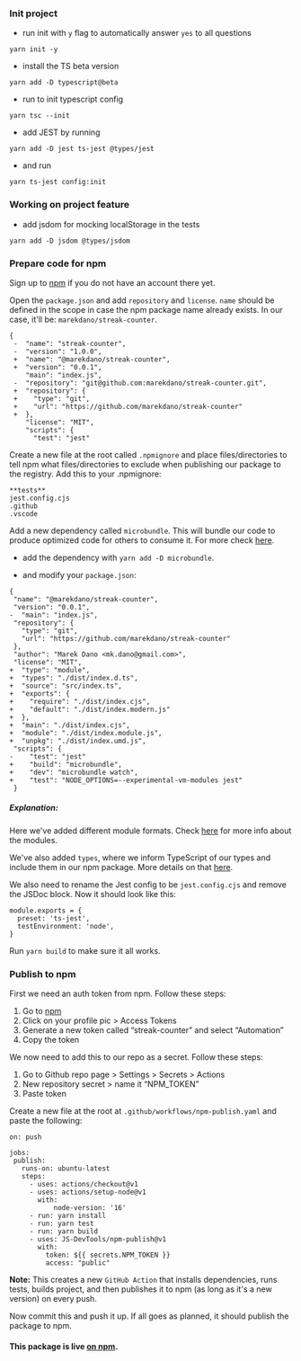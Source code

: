 ### Init project

- run init with `y` flag to automatically answer `yes` to all questions

```
yarn init -y
```

- install the TS beta version

```
yarn add -D typescript@beta
```

- run to init typescript config

```
yarn tsc --init
```

- add JEST by running

```
yarn add -D jest ts-jest @types/jest
```

- and run 

```
yarn ts-jest config:init
```

### Working on project feature

- add jsdom for mocking localStorage in the tests

```
yarn add -D jsdom @types/jsdom
```

### Prepare code for npm

Sign up to [npm](https://www.npmjs.com/) if you do not have an account there yet.

Open the `package.json` and add `repository` and `license`. `name` should be defined in the scope in case the npm package name already exists. In our case, it'll be: `marekdano/streak-counter`.

```
{
 -  "name": "streak-counter",
 -  "version": "1.0.0",
 +  "name": "@marekdano/streak-counter",
 +  "version": "0.0.1",
    "main": "index.js",
 -  "repository": "git@github.com:marekdano/streak-counter.git",
 +  "repository": {
 +    "type": "git",
 +    "url": "https://github.com/marekdano/streak-counter"
 +  },
    "license": "MIT",
    "scripts": {
      "test": "jest"
```

Create a new file at the root called `.npmignore` and place files/directories to tell npm what files/directories to exclude when publishing our package to the registry. Add this to your .npmignore:

```
**tests**
jest.config.cjs
.github
.vscode
```

Add a new dependency called `microbundle`. This will bundle our code to produce optimized code for others to consume it. For more check [here](https://github.com/developit/microbundle).

- add the dependency with `yarn add -D microbundle`. 
  
- and modify your `package.json`:

```
{
 "name": "@marekdano/streak-counter",
 "version": "0.0.1",
-  "main": "index.js",
 "repository": {
   "type": "git",
   "url": "https://github.com/marekdano/streak-counter"
 },
 "author": "Marek Dano <mk.dano@gmail.com>",
 "license": "MIT",
+  "type": "module",
+  "types": "./dist/index.d.ts",
+  "source": "src/index.ts",
+  "exports": {
+    "require": "./dist/index.cjs",
+    "default": "./dist/index.modern.js"
+  },
+  "main": "./dist/index.cjs",
+  "module": "./dist/index.module.js",
+  "unpkg": "./dist/index.umd.js",
 "scripts": {
-    "test": "jest"
+    "build": "microbundle",
+    "dev": "microbundle watch",
+    "test": "NODE_OPTIONS=--experimental-vm-modules jest"
 }
```

##### Explanation: 

Here we've added different module formats. Check [here](https://irian.to/blogs/what-are-cjs-amd-umd-and-esm-in-javascript/) for more info about the modules.

We've also added `types`, where we inform TypeScript of our types and include them in our npm package. More details on that [here](https://www.typescriptlang.org/docs/handbook/declaration-files/publishing.html).

We also need to rename the Jest config to be `jest.config.cjs` and remove the JSDoc block. Now it should look like this:

```
module.exports = {
  preset: 'ts-jest',
  testEnvironment: 'node',
}
```

Run `yarn build` to make sure it all works.

### Publish to npm

First we need an auth token from npm. Follow these steps:

1. Go to [npm](https://www.npmjs.com/)
2. Click on your profile pic > Access Tokens
3. Generate a new token called “streak-counter” and select “Automation”
4. Copy the token

We now need to add this to our repo as a secret. Follow these steps:

1. Go to Github repo page > Settings > Secrets > Actions
2. New repository secret > name it “NPM_TOKEN”
3. Paste token

Create a new file at the root at `.github/workflows/npm-publish.yaml` and paste the following:

```
on: push

jobs:
 publish:
   runs-on: ubuntu-latest
   steps:
     - uses: actions/checkout@v1
     - uses: actions/setup-node@v1
       with:
           node-version: '16'
     - run: yarn install
     - run: yarn test
     - run: yarn build
     - uses: JS-DevTools/npm-publish@v1
       with:
         token: ${{ secrets.NPM_TOKEN }}
         access: "public"
```

**Note:** This creates a new `GitHub Action` that installs dependencies, runs tests, builds project, and then publishes it to npm (as long as it's a new version) on every push.

Now commit this and push it up. If all goes as planned, it should publish the package to npm.


#### This package is live [on npm](https://www.npmjs.com/package/@marekdano/streak-counter).
